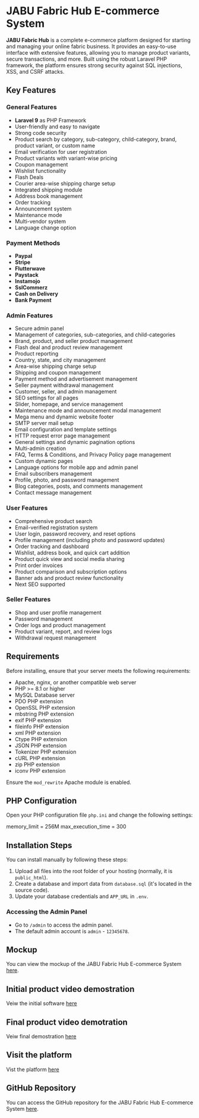 # JABU Fabric Hub E-commerce System

**JABU Fabric Hub** is a complete e-commerce platform designed for starting and managing your online fabric business. It provides an easy-to-use interface with extensive features, allowing you to manage product variants, secure transactions, and more. Built using the robust Laravel PHP framework, the platform ensures strong security against SQL injections, XSS, and CSRF attacks.

## Key Features

### General Features
- **Laravel 9** as PHP Framework
- User-friendly and easy to navigate
- Strong code security
- Product search by category, sub-category, child-category, brand, product variant, or custom name
- Email verification for user registration
- Product variants with variant-wise pricing
- Coupon management
- Wishlist functionality
- Flash Deals
- Courier area-wise shipping charge setup
- Integrated shipping module
- Address book management
- Order tracking
- Announcement system
- Maintenance mode
- Multi-vendor system
- Language change option

### Payment Methods
- **Paypal**
- **Stripe**
- **Flutterwave**
- **Paystack**
- **Instamojo**
- **SslCommerz**
- **Cash on Delivery**
- **Bank Payment**

### Admin Features
- Secure admin panel
- Management of categories, sub-categories, and child-categories
- Brand, product, and seller product management
- Flash deal and product review management
- Product reporting
- Country, state, and city management
- Area-wise shipping charge setup
- Shipping and coupon management
- Payment method and advertisement management
- Seller payment withdrawal management
- Customer, seller, and admin management
- SEO settings for all pages
- Slider, homepage, and service management
- Maintenance mode and announcement modal management
- Mega menu and dynamic website footer
- SMTP server mail setup
- Email configuration and template settings
- HTTP request error page management
- General settings and dynamic pagination options
- Multi-admin creation
- FAQ, Terms & Conditions, and Privacy Policy page management
- Custom dynamic pages
- Language options for mobile app and admin panel
- Email subscribers management
- Profile, photo, and password management
- Blog categories, posts, and comments management
- Contact message management

### User Features
- Comprehensive product search
- Email-verified registration system
- User login, password recovery, and reset options
- Profile management (including photo and password updates)
- Order tracking and dashboard
- Wishlist, address book, and quick cart addition
- Product quick view and social media sharing
- Print order invoices
- Product comparison and subscription options
- Banner ads and product review functionality
- Next SEO supported

### Seller Features
- Shop and user profile management
- Password management
- Order logs and product management
- Product variant, report, and review logs
- Withdrawal request management

## Requirements

Before installing, ensure that your server meets the following requirements:

- Apache, nginx, or another compatible web server
- PHP >= 8.1 or higher
- MySQL Database server
- PDO PHP extension
- OpenSSL PHP extension
- mbstring PHP extension
- exif PHP extension
- fileinfo PHP extension
- xml PHP extension
- Ctype PHP extension
- JSON PHP extension
- Tokenizer PHP extension
- cURL PHP extension
- zip PHP extension
- iconv PHP extension

Ensure the `mod_rewrite` Apache module is enabled.

## PHP Configuration

Open your PHP configuration file `php.ini` and change the following settings:


memory_limit = 256M
max_execution_time = 300

## Installation Steps

You can install manually by following these steps:

1. Upload all files into the root folder of your hosting (normally, it is `public_html`).
2. Create a database and import data from `database.sql` (it's located in the source code).
3. Update your database credentials and `APP_URL` in `.env`.

### Accessing the Admin Panel

- Go to `/admin` to access the admin panel.
- The default admin account is `admin` - `12345678`.

## Mockup

You can view the mockup of the JABU Fabric Hub E-commerce System [here](https://drive.google.com/drive/folders/1-Fd9zqbFy6rUtRgbNBAKoto8GraUt4_z?usp=sharing).

## Initial product video demostration

Veiw the initial software [here](https://www.youtube.com/watch?v=Cbh2fzgQOcI)

## Final product video demotration 

Veiw final demostration [here](https://www.youtube.com/watch?v=Lk_ORXo7AKk)

## Visit the platform 

Vist the platform [here](https://faststream.com.ng/)

## GitHub Repository

You can access the GitHub repository for the JABU Fabric Hub E-commerce System [here](https://github.com/JABU-2022/jabu_fabric-hub).
